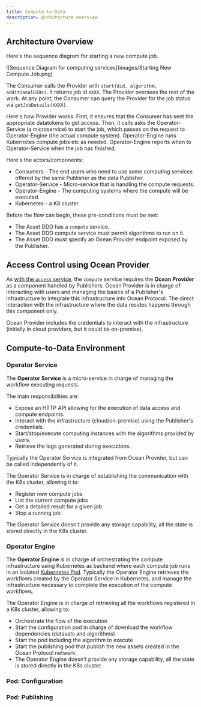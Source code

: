 ```yaml
---
title: Compute-to-Data
description: Architecture overview
---
```


## Architecture Overview

Here's the sequence diagram for starting a new compute job. 

![Sequence Diagram for computing services](images/Starting New Compute Job.png)

The Consumer calls the Provider with `start(did, algorithm, additionalDIDs)`. It returns job id `XXXX`. The Provider oversees the rest of the work. At any point, the Consumer can query the Provider for the job status via `getJobDetails(XXXX)`.

Here's how Provider works. First, it ensures that the Consumer has sent the appropriate datatokens to get access. Then, it calls asks the Operator-Service (a microservice) to start the job, which passes on the request to Operator-Engine (the actual compute system). Operator-Engine runs Kubernetes compute jobs etc as needed. Operator-Engine reports when to Operator-Service when the job has finished.

Here's the actors/components:

- Consumers - The end users who need to use some computing services offered by the same Publisher as the data Publisher.
- Operator-Service - Micro-service that is handling the compute requests.
- Operator-Engine - The computing systems where the compute will be executed.
- Kubernetes - a K8 cluster

Before the flow can begin, these pre-conditions must be met:

- The Asset DDO has a `compute` service.
- The Asset DDO compute service must permit algorithms to run on it.
- The Asset DDO must specify an Ocean Provider endpoint exposed by the Publisher.

## Access Control using Ocean Provider

As [with the `access` service](/concepts/architecture/#datatokens--access-control-tools), the `compute` service requires the **Ocean Provider** as a component handled by Publishers. Ocean Provider is in charge of interacting with users and managing the basics of a Publisher's infrastructure to integrate this infrastructure into Ocean Protocol. The direct interaction with the infrastructure where the data resides happens through this component only.

Ocean Provider includes the credentials to interact with the infrastructure (initially in cloud providers, but it could be on-premise).

<repo name="provider"></repo>

## Compute-to-Data Environment

### Operator Service

The **Operator Service** is a micro-service in charge of managing the workflow executing requests.

The main responsibilities are:

- Expose an HTTP API allowing for the execution of data access and compute endpoints.
- Interact with the infrastructure (cloud/on-premise) using the Publisher's credentials.
- Start/stop/execute computing instances with the algorithms provided by users.
- Retrieve the logs generated during executions.

Typically the Operator Service is integrated from Ocean Provider, but can be called independently of it.

The Operator Service is in charge of establishing the communication with the K8s cluster, allowing it to:

- Register new compute jobs
- List the current compute jobs
- Get a detailed result for a given job
- Stop a running job

The Operator Service doesn't provide any storage capability, all the state is stored directly in the K8s cluster.

<repo name="operator-service"></repo>

### Operator Engine

The **Operator Engine** is in charge of orchestrating the compute infrastructure using Kubernetes as backend where each compute job runs in an isolated [Kubernetes Pod](https://kubernetes.io/docs/concepts/workloads/pods/). Typically the Operator Engine retrieves the workflows created by the Operator Service in Kubernetes, and manage the infrastructure necessary to complete the execution of the compute workflows.

The Operator Engine is in charge of retrieving all the workflows registered in a K8s cluster, allowing to:

- Orchestrate the flow of the execution
- Start the configuration pod in charge of download the workflow dependencies (datasets and algorithms)
- Start the pod including the algorithm to execute
- Start the publishing pod that publish the new assets created in the Ocean Protocol network.
- The Operator Engine doesn't provide any storage capability, all the state is stored directly in the K8s cluster.

<repo name="operator-engine"></repo>

### Pod: Configuration

<repo name="pod-configuration"></repo>

### Pod: Publishing

<repo name="pod-publishing"></repo>
